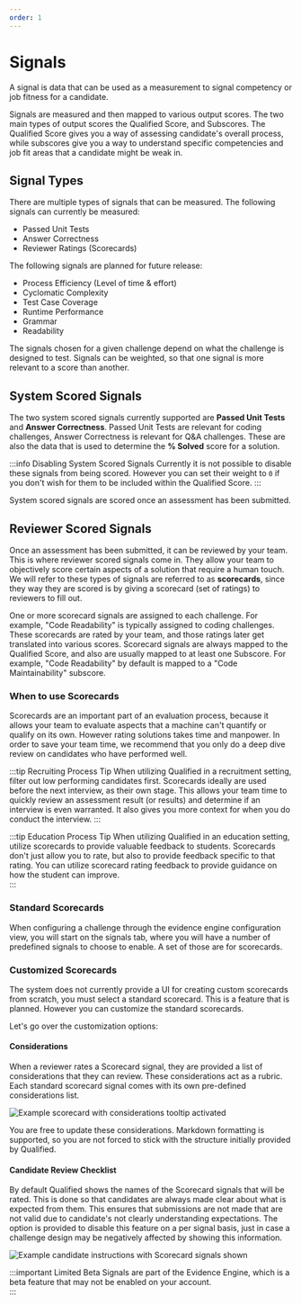 ```yaml
---
order: 1
---
```


# Signals

A signal is data that can be used as a measurement to signal competency or job fitness for a candidate.

Signals are measured and then mapped to various output scores. The two main types of output scores the Qualified Score, and Subscores. The Qualified Score gives you a way of assessing candidate's overall process, while subscores give you a way to understand specific competencies and job fit areas that a candidate might be weak in.

## Signal Types
There are multiple types of signals that can be measured. The following signals can currently be measured:
- Passed Unit Tests
- Answer Correctness
- Reviewer Ratings (Scorecards)

The following signals are planned for future release:
- Process Efficiency (Level of time & effort)
- Cyclomatic Complexity
- Test Case Coverage
- Runtime Performance
- Grammar
- Readability

The signals chosen for a given challenge depend on what the challenge is designed to test. Signals can be weighted, so that one signal is more relevant to a score than another.

## System Scored Signals

The two system scored signals currently supported are **Passed Unit Tests** and **Answer Correctness**. Passed Unit Tests are relevant for coding challenges, Answer Correctness is relevant for Q&A challenges. These are also the data that is used to determine the **% Solved** score for a solution.

:::info Disabling System Scored Signals
Currently it is not possible to disable these signals from being scored. However you can set their weight to `0` if you don't wish for them to be included within the Qualified Score.
:::

System scored signals are scored once an assessment has been submitted. 

## Reviewer Scored Signals
Once an assessment has been submitted, it can be reviewed by your team. This is where reviewer scored signals come in. They allow your team to objectively score certain aspects of a solution that require a human touch. We will refer to these types of signals are referred to as **scorecards**, since they way they are scored is by giving a scorecard (set of ratings) to reviewers to fill out.

One or more scorecard signals are assigned to each challenge. For example, "Code Readability" is typically assigned to coding challenges. These scorecards are rated by your team, and those ratings later get translated into various scores. Scorecard signals are always mapped to the Qualified Score, and also are usually mapped to at least one Subscore. For example, "Code Readability" by default is mapped to a "Code Maintainability" subscore.

### When to use Scorecards
Scorecards are an important part of an evaluation process, because it allows your team to evaluate aspects that a machine can't quantify or qualify on its own. However rating solutions takes time and manpower. In order to save your team time, we recommend that you only do a deep dive review on candidates who have performed well.

:::tip Recruiting Process Tip
When utilizing Qualified in a recruitment setting, filter out low performing candidates first. Scorecards ideally are used before the next interview, as their own stage. This allows your team time to quickly review an assessment result (or results) and determine if an interview is even warranted. It also gives you more context for when you do conduct the interview.
:::

:::tip Education Process Tip
When utilizing Qualified in an education setting, utilize scorecards to provide valuable feedback to students. Scorecards don't just allow you to rate, but also to provide feedback specific to that rating. You can utilize scorecard rating feedback to provide guidance on how the student can improve.  
:::

### Standard Scorecards
When configuring a challenge through the evidence engine configuration view, you will start on the signals tab, where you will have a number of predefined signals to choose to enable. A set of those are for scorecards.

### Customized Scorecards
The system does not currently provide a UI for creating custom scorecards from scratch, you must select a standard scorecard. This is a feature that is planned. However you can customize the standard scorecards.

Let's go over the customization options:

#### Considerations
When a reviewer rates a Scorecard signal, they are provided a list of considerations that they can review. These considerations act as a rubric. Each standard scorecard signal comes with its own pre-defined considerations list. 

![Example scorecard with considerations tooltip activated](/images/creating-content/scorecard-considerations-noted.png)

You are free to update these considerations. Markdown formatting is supported, so you are not forced to stick with the structure initially provided by Qualified.

#### Candidate Review Checklist
By default Qualified shows the names of the Scorecard signals that will be rated. This is done so that candidates are always made clear about what is expected from them. This ensures that submissions are not made that are not valid due to candidate's not clearly understanding expectations. The option is provided to disable this feature on a per signal basis, just in case a challenge design may be negatively affected by showing this information.  

![Example candidate instructions with Scorecard signals shown](/images/creating-content/qualities-candidate.png) 

:::important Limited Beta
Signals are part of the Evidence Engine, which is a beta feature that may not be enabled on your account.  
:::
